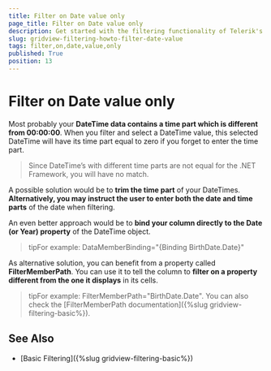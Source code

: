 ```yaml
---
title: Filter on Date value only
page_title: Filter on Date value only
description: Get started with the filtering functionality of Telerik's {{ site.framework_name }} DataGrid and learn how to filter on date value only.
slug: gridview-filtering-howto-filter-date-value
tags: filter,on,date,value,only
published: True
position: 13
---
```


# Filter on Date value only

Most probably your __DateTime data contains a time part which is different from 00:00:00__. When you filter and select a DateTime value, this selected DateTime will have its time part equal to zero if you forget to enter the time part.
        
>Since DateTime’s with different time parts are not equal for the .NET Framework, you will have no match.
          
A possible solution would be to __trim the time part__ of your DateTimes. __Alternatively, you may instruct the user to enter both the date and time parts__ of the date when filtering.
        

An even better approach would be to __bind your column directly to the Date (or Year) property__ of the DateTime object.
        

>tipFor example: DataMemberBinding="{Binding BirthDate.Date}"

As alternative solution, you can benefit from a property called __FilterMemberPath__. You can use it to tell the column to __filter on a property different from the one it displays__ in its cells.
        

>tipFor example: FilterMemberPath="BirthDate.Date". You can also check the [FilterMemberPath documentation]({%slug gridview-filtering-basic%}).
          

## See Also

 * [Basic Filtering]({%slug gridview-filtering-basic%})
